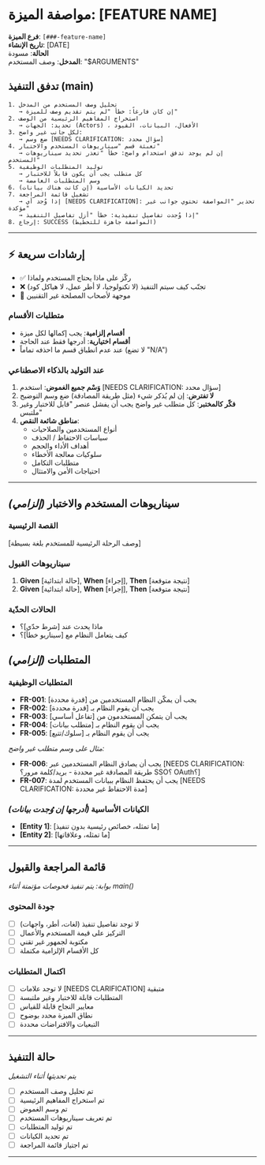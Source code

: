# مواصفة الميزة: [FEATURE NAME]

**فرع الميزة**: `[###-feature-name]`  
**تاريخ الإنشاء**: [DATE]  
**الحالة**: مسودة  
**المدخل**: وصف المستخدم: "$ARGUMENTS"

## تدفق التنفيذ (main)
```
1. تحليل وصف المستخدم من المدخل
   → إن كان فارغاً: خطأ "لم يتم تقديم وصف للميزة"
2. استخراج المفاهيم الرئيسية من الوصف
   → تحديد: الجهات (Actors) ، الأفعال، البيانات، القيود
3. لكل جانب غير واضح:
   → ضع وسم [NEEDS CLARIFICATION: سؤال محدد]
4. تعبئة قسم "سيناريوهات المستخدم والاختبار"
   → إن لم يوجد تدفق استخدام واضح: خطأ "تعذر تحديد سيناريوهات المستخدم"
5. توليد المتطلبات الوظيفية
   → كل متطلب يجب أن يكون قابلاً للاختبار
   → وسم المتطلبات الغامضة
6. تحديد الكيانات الأساسية (إن كانت هناك بيانات)
7. تشغيل قائمة المراجعة
   → إذا وُجد أي [NEEDS CLARIFICATION]: تحذير "المواصفة تحتوي جوانب غير مؤكدة"
   → إذا وُجدت تفاصيل تنفيذية: خطأ "أزل تفاصيل التنفيذ"
8. إرجاع: SUCCESS (المواصفة جاهزة للتخطيط)
```

---

## ⚡ إرشادات سريعة
- ✅ ركّز على ماذا يحتاج المستخدم ولماذا
- ❌ تجنّب كيف سيتم التنفيذ (لا تكنولوجيا، لا أطر عمل، لا هياكل كود)
- 👥 موجهة لأصحاب المصلحة غير التقنيين

### متطلبات الأقسام
- **أقسام إلزامية**: يجب إكمالها لكل ميزة
- **أقسام اختيارية**: أدرجها فقط عند الحاجة
- عند عدم انطباق قسم ما احذفه تماماً (لا تضع "N/A")

### عند التوليد بالذكاء الاصطناعي
1. **وَسْم جميع الغموض**: استخدم [NEEDS CLARIFICATION: سؤال محدد]
2. **لا تفترض**: إن لم يُذكر شيء (مثل طريقة المصادقة) ضع وسم التوضيح
3. **فكّر كالمختبر**: كل متطلب غير واضح يجب أن يفشل عنصر "قابل للاختبار وغير ملتبس"
4. **مناطق شائعة النقص**:
   - أنواع المستخدمين والصلاحيات
   - سياسات الاحتفاظ / الحذف
   - أهداف الأداء والحجم
   - سلوكيات معالجة الأخطاء
   - متطلبات التكامل
   - احتياجات الأمن والامتثال

---

## سيناريوهات المستخدم والاختبار *(إلزامي)*

### القصة الرئيسية
[وصف الرحلة الرئيسية للمستخدم بلغة بسيطة]

### سيناريوهات القبول
1. **Given** [حالة ابتدائية], **When** [إجراء], **Then** [نتيجة متوقعة]
2. **Given** [حالة ابتدائية], **When** [إجراء], **Then** [نتيجة متوقعة]

### الحالات الحدّية
- ماذا يحدث عند [شرط حدّي]؟
- كيف يتعامل النظام مع [سيناريو خطأ]؟

## المتطلبات *(إلزامي)*

### المتطلبات الوظيفية
- **FR-001**: يجب أن يمكّن النظام المستخدمين من [قدرة محددة]
- **FR-002**: يجب أن يقوم النظام بـ [قدرة محددة]
- **FR-003**: يجب أن يتمكن المستخدمون من [تفاعل أساسي]
- **FR-004**: يجب أن يقوم النظام بـ [متطلب بيانات]
- **FR-005**: يجب أن يقوم النظام بـ [سلوك/تتبع]

*مثال على وسم متطلب غير واضح:*
- **FR-006**: يجب أن يصادق النظام المستخدمين عبر [NEEDS CLARIFICATION: طريقة المصادقة غير محددة - بريد/كلمة مرور؟ SSO؟ OAuth؟]
- **FR-007**: يجب أن يحتفظ النظام ببيانات المستخدم لمدة [NEEDS CLARIFICATION: مدة الاحتفاظ غير محددة]

### الكيانات الأساسية *(أدرجها إن وُجدت بيانات)*
- **[Entity 1]**: [ما تمثله، خصائص رئيسية بدون تنفيذ]
- **[Entity 2]**: [ما تمثله، وعلاقاتها]

---

## قائمة المراجعة والقبول
*بوابة: يتم تنفيذ فحوصات مؤتمتة أثناء main()*

### جودة المحتوى
- [ ] لا توجد تفاصيل تنفيذ (لغات، أطر، واجهات)
- [ ] التركيز على قيمة المستخدم والأعمال
- [ ] مكتوبة لجمهور غير تقني
- [ ] كل الأقسام الإلزامية مكتملة

### اكتمال المتطلبات
- [ ] لا توجد علامات [NEEDS CLARIFICATION] متبقية
- [ ] المتطلبات قابلة للاختبار وغير ملتبسة
- [ ] معايير النجاح قابلة للقياس
- [ ] نطاق الميزة محدد بوضوح
- [ ] التبعيات والافتراضات محددة

---

## حالة التنفيذ
*يتم تحديثها أثناء التشغيل*

- [ ] تم تحليل وصف المستخدم
- [ ] تم استخراج المفاهيم الرئيسية
- [ ] تم وسم الغموض
- [ ] تم تعريف سيناريوهات المستخدم
- [ ] تم توليد المتطلبات
- [ ] تم تحديد الكيانات
- [ ] تم اجتياز قائمة المراجعة

---
